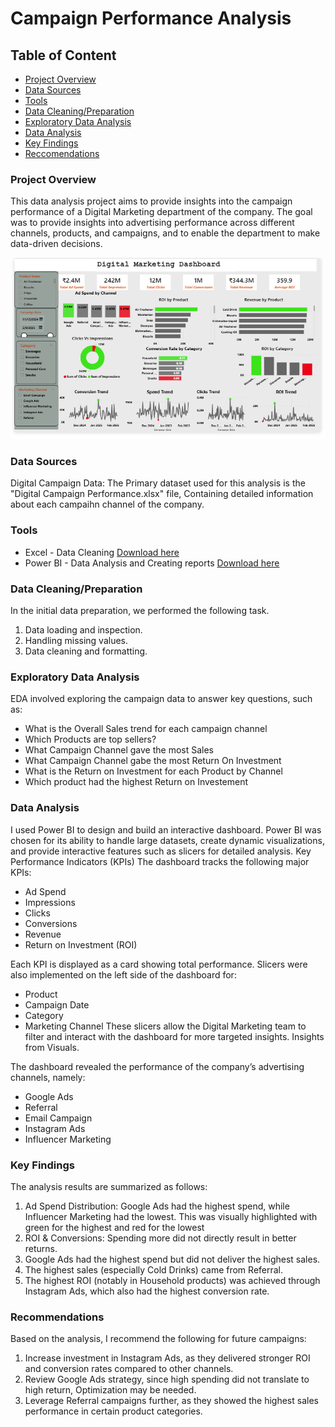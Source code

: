 # Campaign Performance Analysis

## Table of Content

- [Project Overview](#project-overview)
- [Data Sources](#data-sources)
- [Tools](#tools)
- [Data Cleaning/Preparation](#data-cleaning/preparation)
- [Exploratory Data Analysis](#exploratory-data-analysis)
- [Data Analysis](#data-analysis)
- [Key Findings](#key-findings)
- [Reccomendations](#recommendations)

### Project Overview

This data analysis project aims to provide insights into the campaign performance of a Digital Marketing department of the company. The goal was to provide insights into advertising performance across different channels, products, and campaigns, and to enable the department to make data-driven decisions.

![Dashboard](Capture.PNG)


### Data Sources

Digital Campaign Data: The Primary dataset used for this analysis is the "Digital Campaign Performance.xlsx" file, Containing detailed information about each campaihn channel of the company.

### Tools

- Excel - Data Cleaning [Download here](https:microsoft.com)
- Power BI - Data Analysis and Creating reports [Download here](https://www.microsoft.com/en-us/download/details.aspx?id=58494)


### Data Cleaning/Preparation
In the initial data preparation, we performed the following task.
1. Data loading and inspection.
2. Handling missing values.
3. Data cleaning and formatting.


### Exploratory Data Analysis

EDA involved exploring the campaign data to answer key questions, such as:

- What is the Overall Sales trend for each campaign channel
- Which Products are top sellers?
- What Campaign Channel gave the most Sales
- What Campaign Channel gabe the most Return On Investment
- What is the Return on Investment for each Product by Channel
- Which product had the highest Return on Investement

### Data Analysis

I used Power BI to design and build an interactive dashboard. Power BI was chosen for its ability to handle large datasets, create dynamic visualizations, and provide interactive features such as slicers for detailed analysis.
Key Performance Indicators (KPIs)
The dashboard tracks the following major KPIs:
- Ad Spend
- Impressions
- Clicks
-	Conversions
-	Revenue
-	Return on Investment (ROI)

Each KPI is displayed as a card showing total performance.
Slicers were also implemented on the left side of the dashboard for:
-	Product
-	Campaign Date
-	Category
-	Marketing Channel
These slicers allow the Digital Marketing team to filter and interact with the dashboard for more targeted insights.
Insights from Visuals.

The dashboard revealed the performance of the company’s advertising channels, namely:
-	Google Ads
-	Referral
-	Email Campaign
-	Instagram Ads
-	Influencer Marketing


### Key Findings

The analysis results are summarized as follows:
1. Ad Spend Distribution: Google Ads had the highest spend, while Influencer Marketing had the lowest. This was visually highlighted with green for the highest and red for the lowest
2. ROI & Conversions: Spending more did not directly result in better returns.
3. Google Ads had the highest spend but did not deliver the highest sales.
4. The highest sales (especially Cold Drinks) came from Referral.
5.	The highest ROI (notably in Household products) was achieved through Instagram Ads, which also had the highest conversion rate.


### Recommendations

Based on the analysis, I recommend the following for future campaigns:
1.	Increase investment in Instagram Ads, as they delivered stronger ROI and conversion rates compared to other channels.
2.	Review Google Ads strategy, since high spending did not translate to high return, Optimization may be needed.
3.	Leverage Referral campaigns further, as they showed the highest sales performance in certain product categories.





  



